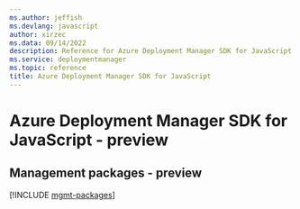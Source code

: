 ```yaml
---
ms.author: jeffish
ms.devlang: javascript
author: xirzec
ms.data: 09/14/2022
description: Reference for Azure Deployment Manager SDK for JavaScript
ms.service: deploymentmanager
ms.topic: reference
title: Azure Deployment Manager SDK for JavaScript
---
```

# Azure Deployment Manager SDK for JavaScript - preview

## Management packages - preview
[!INCLUDE [mgmt-packages](deployment-manager-mgmt-index.md)]